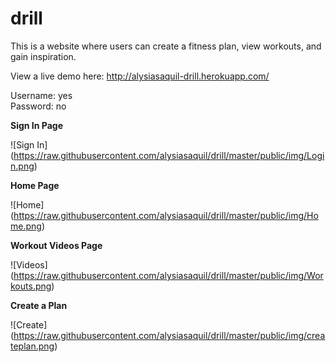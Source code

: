 # drill
This is a website where users can create a fitness plan, view workouts, and gain inspiration.

View a live demo here: http://alysiasaquil-drill.herokuapp.com/

Username: yes<br>
Password: no

**Sign In Page**

![Sign In] (https://raw.githubusercontent.com/alysiasaquil/drill/master/public/img/Login.png)

**Home Page**

![Home] (https://raw.githubusercontent.com/alysiasaquil/drill/master/public/img/Home.png)

**Workout Videos Page**

![Videos] (https://raw.githubusercontent.com/alysiasaquil/drill/master/public/img/Workouts.png)

**Create a Plan**

![Create] (https://raw.githubusercontent.com/alysiasaquil/drill/master/public/img/createplan.png)
